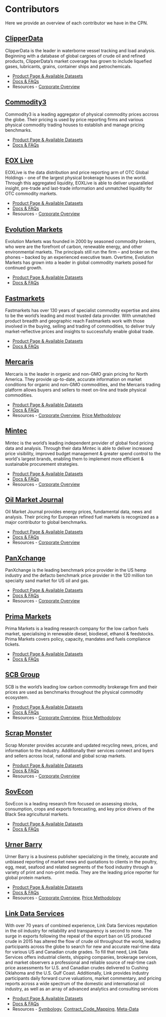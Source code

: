 # Contributors
Here we provide an overview of each contributor we have in the CPN.  

## [ClipperData](/content/ClippeData)
ClipperData is the leader in waterborne vessel tracking and load analysis.  Beginning with a database of global cargoes of crude oil and refined products, ClipperData’s market coverage has grown to include liquefied gases, lubricants, grains, container ships and petrochemicals. 
* [Product Page & Available Datasets](https://www.barchart.com/cmdty/data/pricing-network/clipperdata)
* [Docs & FAQs](/content/ClipperData)
* Resources - [Corporate Overview](https://cmdty-cpn-resources.s3.amazonaws.com/ClipperData/ClipperData_Grains_Overview.pdf)

## [Commodity3](/content/C3)
Commodity3 is a leading aggregator of physical commodity prices accross the globe.  Their pricing is used by price reporting firms and various physical commodity trading houses to establish and manage pricing benchmarks.
* [Product Page & Available Datasets](https://www.barchart.com/cmdty/data/pricing-network/commodity3)
* [Docs & FAQs](/content/C3)

## [EOX Live](/content/EOX)
EOXLive is the data distribution and price reporting arm of OTC Global Holdings - one of the largest physical brokerage houses in the world. Through this aggregated liquidity, EOXLive is able to deliver unparalleled insight, pre-trade and last-trade information and unmatched liquidity for OTC commodity markets. 
* [Product Page & Available Datasets](https://www.barchart.com/cmdty/data/pricing-network/eoxlive)
* [Docs & FAQs](/content/EOXLive)
* Resources - [Corporate Overview](https://cmdty-cpn-resources.s3.amazonaws.com/EOX/EOX_Live_Market_Data_Offering.pdf)


## [Evolution Markets](/content/EvolutionMarkets)
Evolution Markets was founded in 2000 by seasoned commodity brokers, who were are the forefront of carbon, renewable energy, and other environmental markets. The principals still run the firm – and broker on the phones – backed by an experienced executive team. Overtime, Evolution Markets has grown into a leader in global commodity markets poised for continued growth.
* [Product Page & Available Datasets](https://www.barchart.com/cmdty/data/pricing-network/evolution-markets)
* [Docs & FAQs](/content/EvolutionMarkets)

## [Fastmarkets](/content/Fastmarkets)
Fastmarkets has over 130 years of specialist commodity expertise and aims to be the world’s leading and most trusted data provider. With unmatched product breadth and geographic reach Fastmarkets work with those involved in the buying, selling and trading of commodities, to deliver truly market-reflective prices and insights to successfully enable global trade.
* [Product Page & Available Datasets](https://www.barchart.com/cmdty/data/pricing-network/fastmarkets)
* [Docs & FAQs](/content/Fastmarkets)

## [Mercaris](/content/Mercaris)
Mercaris is the leader in organic and non-GMO grain pricing for North America.  They provide up-to-date, accurate information on market conditions for organic and non-GMO commodities, and the Mercaris trading platform allows buyers and sellers to meet on-line and trade physical commodities.
* [Product Page & Available Datasets](https://www.barchart.com/cmdty/data/pricing-network/mercaris)
* [Docs & FAQs](/content/Mercaris)
* Resources - [Corporate Overview](https://cmdty-cpn-resources.s3.amazonaws.com/Mercaris/Mercaris_Overview.pdf), [Price Methodology](https://cmdty-cpn-resources.s3.amazonaws.com/Mercaris/Mercaris_Report_Methodology.pdf)

## [Mintec](/content/Mintec)
Mintec is the world’s leading independent provider of global food pricing data and analysis.  Through their data Mintec is able to deliver increased price visibility, improved budget management & greater spend control to the world's largest brands, enabling them to implement more efficient & sustainable procurement strategies.
* [Product Page & Available Datasets](https://www.barchart.com/cmdty/data/pricing-network/mintec)
* [Docs & FAQs](/content/Mintec)
* Resources - [Corporate Overview](https://cmdty-cpn-resources.s3.amazonaws.com/Mintec/Mintec_Overview_2020.pdf)

## [Oil Market Journal](/content/OMJ)
Oil Market Journal provides energy prices, fundamental data, news and analysis.  Their pricing for European refined fuel markets is recognized as a major contributor to global benchmarks.
* [Product Page & Available Datasets](https://www.barchart.com/cmdty/data/pricing-network/omj)
* [Docs & FAQs](/content/OMJ)
* Resources - [Corporate Overview](https://cmdty-cpn-resources.s3.amazonaws.com/OMJ/OMJ+Barchart+Brochure+2021+Email+Copy.pdf)

## [PanXchange](/content/PanXchange)
PanXchange is the leading benchmark price provider in the US hemp industry and the defacto benchmark price provider in the 120 million ton specialty sand market for US oil and gas. 
* [Product Page & Available Datasets](https://www.barchart.com/cmdty/data/pricing-network/panxchange)
* [Docs & FAQs](content/PanXchange)
* Resources - [Corporate Overview](https://cmdty-cpn-resources.s3.amazonaws.com/PanXchange/PanXchange_Overview.pdf)


## [Prima Markets](/content/PrimaMarkets)
Prima Markets is a leading research company for the low carbon fuels market, specialising in renewable diesel, biodiesel, ethanol & feedstocks. Prima Markets covers policy, capacity, mandates and fuels compliance tickets.
* [Product Page & Available Datasets](https://www.barchart.com/cmdty/data/pricing-network/prima-markets)
* [Docs & FAQs](/content/PrimaMarkets)

## [SCB Group](/content/SCB)
SCB is the world’s leading low carbon commodity brokerage firm and their prices are used as benchmarks throughout the physical commodity ecosystem.
* [Product Page & Available Datasets](https://www.barchart.com/cmdty/data/pricing-network/scb)
* [Docs & FAQs](/content/SCB)
* Resources - [Corporate Overview](https://cmdty-cpn-resources.s3.amazonaws.com/SCB/SCB_Corporate_Profile_Portrait.pdf), [Price Methodology](https://cmdty-cpn-resources.s3.amazonaws.com/SCB/SCB_Methodology.pdf)

## [Scrap Monster](/content/ScrapMonster)
Scrap Monster provides accurate and updated recycling news, prices, and information to the industry.  Additionally their services connect and byers and sellers across local, national and global scrap markets.
* [Product Page & Available Datasets](https://www.barchart.com/cmdty/data/pricing-network/scrap-monster)
* [Docs & FAQs](/content/ScrapMonster)
* Resources - [Corporate Overview](https://cmdty-cpn-resources.s3.amazonaws.com/ScrapMonster/ScrapMonster.pdf)

## [SovEcon](/content/SovEcon)
SovEcon is a leading research firm focused on assessing stocks, consumption, crops and exports forecasting, and key price drivers of the Black Sea agricultural markets.
* [Product Page & Available Datasets](https://www.barchart.com/cmdty/data/pricing-network/sovecon)
* [Docs & FAQs](/content/SovEcon)

## [Urner Barry](/content/UrnerBarry)
Urner Barry is a business publisher specializing in the timely, accurate and unbiased reporting of market news and quotations to clients in the poultry, egg, meat, seafood and related segments of the food industry through a variety of print and non-print media.  They are the leading price reporter for global protein markets.
* [Product Page & Available Datasets](https://www.barchart.com/cmdty/data/pricing-network/urner-barry)
* [Docs & FAQs](/content/UrnerBarry)
* Resources - [Corporate Overview](https://cmdty-cpn-resources.s3.amazonaws.com/UnerBarry/Urner+Barry+Overview.pdf), [Price Methodology](https://cmdty-cpn-resources.s3.amazonaws.com/UnerBarry/Urner+Barry+Methodology.pdf)

## [Link Data Services](/content/LinkData)
With over 70 years of combined experience, Link Data Services reputation in the oil industry for reliability and transparency is second to none. The surge in exports following the repeal of the export ban on US produced crude in 2015 has altered the flow of crude oil throughout the world, leading participants across the globe to search for new and accurate real-time data for various US and Canadian crude grades. To fill that need, Link Data Services offers industrial clients, shipping companies, brokerage services, and market observers a professional and reliable source of real-time cash price assessments for U.S. and Canadian crudes delivered to Cushing Oklahoma and the U.S. Gulf Coast.  Additionally, Link provides industry participants daily forward curve valuations, market commentary, and pricing reports across a wide spectrum of the domestic and international oil industry, as well as an array of advanced analytics and consulting services
* [Product Page & Available Datasets](https://www.barchart.com/cmdty/data/pricing-network/lds)
* [Docs & FAQs](/content/LinkData)
* Resources -  [Symbology](https://cmdty-cpn-resources.s3.amazonaws.com/LinkData/LinkDataSymbology.pdf), [Contract_Code_Mapping](https://cmdty-cpn-resources.s3.amazonaws.com/LinkData/Link_Contract_Code_Mapping.csv), [Meta-Data](https://cmdty-cpn-resources.s3.amazonaws.com/LinkData/MetaData+Link.xlsx)
